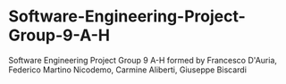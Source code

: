 # Software-Engineering-Project-Group-9-A-H
Software Engineering Project Group 9 A-H formed by Francesco D'Auria, Federico Martino Nicodemo, Carmine Aliberti, Giuseppe Biscardi
